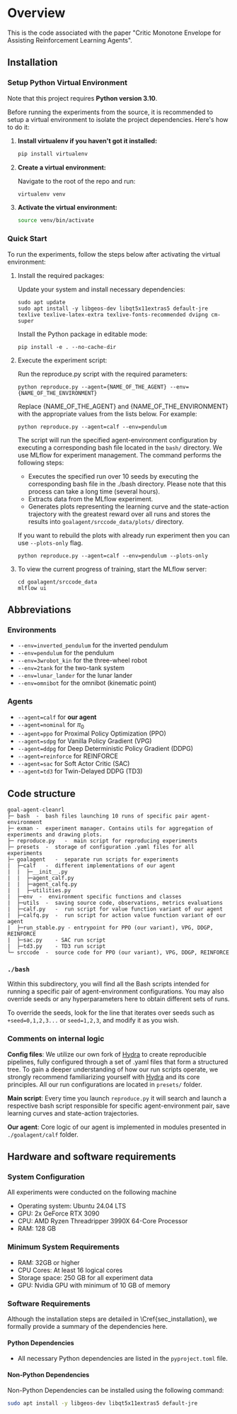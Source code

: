 # Overview

This is the code associated with the paper "Critic Monotone Envelope for Assisting Reinforcement Learning Agents".

## Installation

### Setup Python Virtual Environment

Note that this project requires **Python version 3.10**.

Before running the experiments from the source, it is recommended to setup a virtual environment to isolate the project dependencies. Here's how to do it:

1. **Install virtualenv if you haven't got it installed:**

   ```bash
   pip install virtualenv
   ```
   
2. **Create a virtual environment:**

   Navigate to the root of the repo and run:

   ```bash
   virtualenv venv
   ```
   
3. **Activate the virtual environment:**


   ```bash
   source venv/bin/activate
   ```

### Quick Start

To run the experiments, follow the steps below after activating the virtual environment:

1. Install the required packages:
   
   Update your system and install necessary dependencies:
   ```
   sudo apt update
   sudo apt install -y libgeos-dev libqt5x11extras5 default-jre texlive texlive-latex-extra texlive-fonts-recommended dvipng cm-super
   ```
   
   Install the Python package in editable mode:
   ```
   pip install -e . --no-cache-dir
   ```
   
2. Execute the experiment script:
   
   Run the reproduce.py script with the required parameters:
   ```
   python reproduce.py --agent={NAME_OF_THE_AGENT} --env={NAME_OF_THE_ENVIRONMENT}
   ```

   Replace {NAME_OF_THE_AGENT} and {NAME_OF_THE_ENVIRONMENT} with the appropriate values from the lists below. For example:
   ```
   python reproduce.py --agent=calf --env=pendulum
   ```

   The script will run the specified agent-environment configuration by executing a corresponding bash file located in the `bash/` directory. We use MLflow for experiment management. The command performs the following steps:
   - Executes the specified run over 10 seeds by executing the corresponding bash file in the ./bash directory. Please note that this process can take a long time (several hours).
   - Extracts data from the MLflow experiment.
   - Generates plots representing the learning curve and the state-action trajectory with the greatest reward over all runs and stores the results into `goalagent/srccode_data/plots/` directory. 

   If you want to rebuild the plots with already run experiment then you can use `--plots-only` flag.

   ```
   python reproduce.py --agent=calf --env=pendulum --plots-only
   ```
3. To view the current progress of training, start the MLflow server:
   ```
   cd goalagent/srccode_data
   mlflow ui
   ```


## Abbreviations

### Environments

- `--env=inverted_pendulum` for the inverted pendulum 
- `--env=pendulum` for the pendulum 
- `--env=3wrobot_kin` for the three-wheel robot
- `--env=2tank` for the two-tank system
- `--env=lunar_lander` for the lunar lander
- `--env=omnibot` for the omnibot (kinematic point)

### Agents

- `--agent=calf` for **our agent**
- `--agent=nominal` for $\pi_0$ 
- `--agent=ppo` for Proximal Policy Optimization (PPO)
- `--agent=sdpg` for Vanilla Policy Gradient (VPG)
- `--agent=ddpg` for Deep Deterministic Policy Gradient (DDPG)
- `--agent=reinforce` for REINFORCE
- `--agent=sac` for Soft Actor Critic (SAC)
- `--agent=td3` for Twin-Delayed DDPG (TD3)

## Code structure

```
goal-agent-cleanrl
├─ bash  -  bash files launching 10 runs of specific pair agent-environment
├─ exman -  experiment manager. Contains utils for aggregation of experiments and drawing plots.
├─ reproduce.py   -  main script for reproducing experiments
├─ presets  -  storage of configuration .yaml files for all experiments
├─ goalagent   -  separate run scripts for experiments   
|  ├─calf   -  different implementations of our agent
|  |  ├─__init__.py
|  |  ├─agent_calf.py
|  |  ├─agent_calfq.py
|  |  ├─utilities.py
|  ├─env  -  environment specific functions and classes 
|  ├─utils  -  saving source code, observations, metrics evaluations 
|  ├─calf.py   -  run script for value function variant of our agent
|  ├─calfq.py  -  run script for action value function variant of our agent
|  ├─run_stable.py - entrypoint for PPO (our variant), VPG, DDGP, REINFORCE
|  ├─sac.py    - SAC run script
|  ├─td3.py    - TD3 run script
└─ srccode  -  source code for PPO (our variant), VPG, DDGP, REINFORCE
```

### `./bash`
Within this subdirectory, you will find all the Bash scripts intended for running a specific pair of agent-environment configurations. You may also override seeds or any hyperparameters here to obtain different sets of runs. 

To override the seeds, look for the line that iterates over seeds such as `+seed=0,1,2,3...` or `seed=1,2,3`, and modify it as you wish.



### Comments on internal logic

**Config files**: We utilize our own fork of [Hydra](https://hydra.cc/) to create reproducible pipelines, fully configured through a set of .yaml files that form a structured tree. To gain a deeper understanding of how our run scripts operate, we strongly recommend familiarizing yourself with [Hydra](https://hydra.cc/) and its core principles. All our run configurations are located in `presets/` folder. 

**Main script**: Every time you launch `reproduce.py` it will search and launch a respective bash script responsible for specific agent-environment pair, save learning curves and state-action trajectories. 

**Our agent**: Core logic of our agent is implemented in modules presented in `./goalagent/calf` folder. 

## Hardware and software requirements

### System Configuration

All experiments were conducted on the following machine
 * Operating system: Ubuntu 24.04 LTS
 * GPU: 2x GeForce RTX 3090
 * CPU: AMD Ryzen Threadripper 3990X 64-Core Processor
 * RAM: 128 GB

### Minimum System Requirements

- RAM: 32GB or higher
- CPU Cores: At least 16 logical cores
- Storage space: 250 GB for all experiment data
- GPU: Nvidia GPU with minimum of 10 GB of memory

### Software Requirements

Although the installation steps are detailed in \Cref{sec_installation}, we formally provide a summary of the dependencies here.

#### Python Dependencies
- All necessary Python dependencies are listed in the `pyproject.toml` file.

#### Non-Python Dependencies

Non-Python Dependencies can be installed using the following command:
```bash
sudo apt install -y libgeos-dev libqt5x11extras5 default-jre
```

